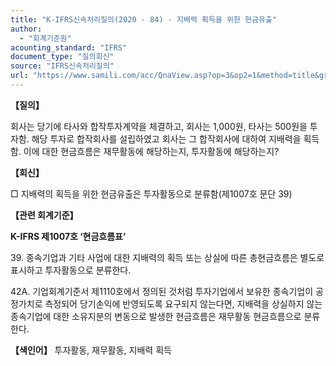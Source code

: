 ```yaml
---
title: "K-IFRS신속처리질의(2020 - 84) - 지배력 획득을 위한 현금유출"
author:
  - "회계기준원"
acounting_standard: "IFRS"
document_type: "질의회신"
source: "IFRS신속처리질의"
url: "https://www.samili.com/acc/QnaView.asp?op=3&op2=1&method=title&group=2124-15;1&orgcode=3&searchword=&page=26&code=K%2DIFRS%EC%8B%A0%EC%86%8D%EC%B2%98%EB%A6%AC%EC%A7%88%EC%9D%98%2D84%3A202010"
---
```

**【질의】**

  

회사는 당기에 타사와 합작투자계약을 체결하고, 회사는 1,000원, 타사는 500원을 투자함. 해당 투자로 합작회사를 설립하였고 회사는 그 합작회사에 대하여 지배력을 획득함. 이에 대한 현금흐름은 재무활동에 해당하는지, 투자활동에 해당하는지?

  
  

**【회신】**

  

□ 지배력의 획득을 위한 현금유출은 투자활동으로 분류함(제1007호 문단 39)

  
  

**【관련 회계기준】**

  

**K-IFRS 제1007호 ‘현금흐름표’**

  

39\. 종속기업과 기타 사업에 대한 지배력의 획득 또는 상실에 따른 총현금흐름은 별도로 표시하고 투자활동으로 분류한다.

  

42A. 기업회계기준서 제1110호에서 정의된 것처럼 투자기업에서 보유한 종속기업이 공정가치로 측정되어 당기손익에 반영되도록 요구되지 않는다면, 지배력을 상실하지 않는 종속기업에 대한 소유지분의 변동으로 발생한 현금흐름은 재무활동 현금흐름으로 분류한다.

  
  

**【색인어】** 투자활동, 재무활동, 지배력 획득
